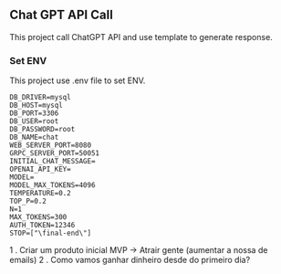 ## Chat GPT API Call

This project call ChatGPT API and use template to generate response.



### Set ENV

This project use .env file to set ENV.

    DB_DRIVER=mysql
    DB_HOST=mysql
    DB_PORT=3306
    DB_USER=root
    DB_PASSWORD=root
    DB_NAME=chat
    WEB_SERVER_PORT=8080
    GRPC_SERVER_PORT=50051
    INITIAL_CHAT_MESSAGE=
    OPENAI_API_KEY=
    MODEL=
    MODEL_MAX_TOKENS=4096
    TEMPERATURE=0.2
    TOP_P=0.2
    N=1
    MAX_TOKENS=300
    AUTH_TOKEN=12346
    STOP=["\final-end\"]


1 . Criar um produto inicial MVP -> Atrair gente (aumentar a nossa de emails)
2 . Como vamos ganhar dinheiro desde do primeiro dia?